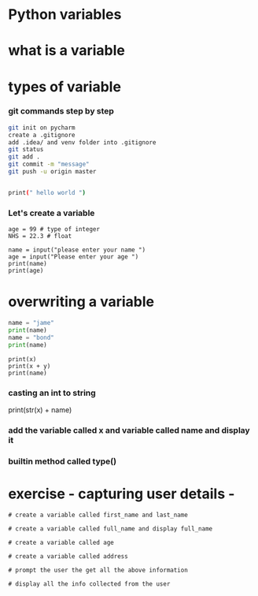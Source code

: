 # Python variables
# what is a variable
# types of variable 

### git commands step by step
```bash
git init on pycharm
create a .gitignore
add .idea/ and venv folder into .gitignore
git status
git add .
git commit -m "message"
git push -u origin master
```
```bash

print(" hello world ")
```
### Let's create a variable
```
age = 99 # type of integer
NHS = 22.3 # float

name = input("please enter your name ")
age = input("Please enter your age ")
print(name)
print(age)
```
# overwriting a variable
```python
name = "jame"
print(name)
name = "bond"
print(name)
```
```
print(x)
print(x + y)
print(name)
````
### casting an int to string
print(str(x) + name)

### add the variable called x and variable called name and display it

### builtin method called type()

# exercise - capturing user details -
```
# create a variable called first_name and last_name

# create a variable called full_name and display full_name

# create a variable called age 

# create a variable called address

# prompt the user the get all the above information

# display all the info collected from the user

```